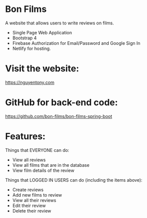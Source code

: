 # Bon Films

A website that allows users to write reviews on films.

- Single Page Web Application
- Bootstrap 4
- Firebase Authorization for Email/Password and Google Sign In
- Netlify for hosting.

# Visit the website:

https://nguyentony.com

# GitHub for back-end code:

https://github.com/bon-films/bon-films-spring-boot

# Features:

Things that EVERYONE can do:
- View all reviews
- View all films that are in the database
- View film details of the review

Things that LOGGED IN USERS can do (including the items above): 
- Create reviews
- Add new films to review
- View all their reviews
- Edit their review
- Delete their review
